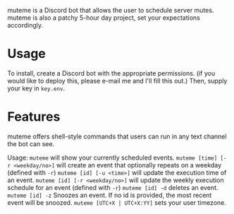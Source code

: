 muteme is a Discord bot that allows the user to schedule server mutes. muteme is also a patchy 5-hour day project, set your expectations accordingly.

# Usage
To install, create a Discord bot with the appropriate permissions. (if you would like to deploy this, please e-mail me and I'll fill this out.)
Then, supply your key in `key.env`.

# Features
muteme offers shell-style commands that users can run in any text channel the bot can see.

Usage:
`muteme` will show your currently scheduled events.
`muteme [time] [-r <weekday/no>]` will create an event that optionally repeats on a weekday (defined with `-r`)
`muteme [id] [-u <time>]` will update the execution time of an event.
`muteme [id] [-r <weekday/no>]` will update the weekly execution schedule for an event (defined with `-r`)
`muteme [id] -d` deletes an event.
`muteme [id] -z` Snoozes an event. If no id is provided, the most recent event will be snoozed.
`muteme [UTC+X | UTC+X:YY]` sets your user timezone.